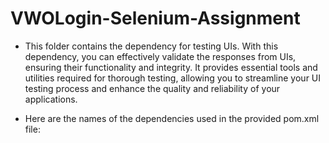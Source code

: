# VWOLogin-Selenium-Assignment
- This folder contains the dependency for testing UIs. With this dependency, you can effectively validate the responses from UIs, ensuring their functionality and integrity. It provides essential tools and utilities required for thorough testing, allowing you to streamline your UI testing process and enhance the quality and reliability of your applications.

- Here are the names of the dependencies used in the provided pom.xml file:

  
